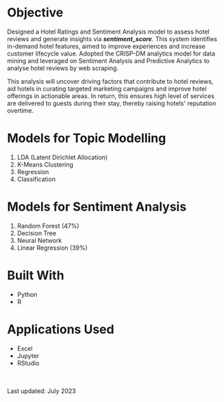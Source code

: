 # Objective
Designed a Hotel Ratings and Sentiment Analysis model to assess hotel reviews and generate insights via ***sentiment_score***. This system identifies in-demand hotel features, aimed to improve experiences and increase customer lifecycle value. Adopted the CRISP-DM analytics model for data mining and leveraged on Sentiment Analysis and Predictive Analytics to analyse hotel reviews by web scraping.<br />

This analysis will uncover driving factors that contribute to hotel reviews, aid hotels in curating targeted marketing campaigns and improve hotel offerings in actionable areas. In return, this ensures high level of services are delivered to guests during their stay, thereby raising hotels' reputation overtime. 

# Models for Topic Modelling
1. LDA (Latent Dirichlet Allocation)
2. K-Means Clustering
3. Regression
4. Classification  

# Models for Sentiment Analysis
1. Random Forest (47%)
2. Decision Tree
3. Neural Network
4. Linear Regression (39%) 

# Built With 
- Python <br />
- R
  
# Applications Used
- Excel
- Jupyter
- RStudio

<br />
<br />
Last updated: July 2023
